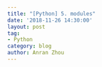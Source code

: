 ```yaml
---
title: "[Python] 5. modules"
date: '2018-11-26 14:30:00'
layout: post
tag:
- Python
category: blog
author: Anran Zhou
---
```


